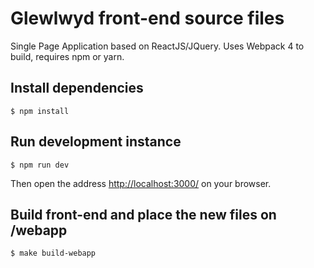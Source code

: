 # Glewlwyd front-end source files

Single Page Application based on ReactJS/JQuery. Uses Webpack 4 to build, requires npm or yarn.

## Install dependencies

```shell
$ npm install
```

## Run development instance

```shell
$ npm run dev
```

Then open the address [http://localhost:3000/](http://localhost:3000/) on your browser.

## Build front-end and place the new files on /webapp

```shell
$ make build-webapp
```
